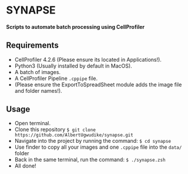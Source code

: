 # SYNAPSE
#### Scripts to automate batch processing using CellProfiler

## Requirements
- CellProfiler 4.2.6 (Please ensure its located in Applications!).
- Python3 (Usually installed by default in MacOS).
- A batch of images.
- A CellProfiler Pipeline `.cppipe` file.
- (Please ensure the ExportToSpreadSheet module adds the image file and folder names!).

## Usage 
- Open terminal.
- Clone this repository `$ git clone https://github.com/AlbertUgwudike/synapse.git`
- Navigate into the project by running the command: `$ cd synapse`
- Use finder to copy all your images and one `.cppipe` file into the `data/` folder
- Back in the same terminal, run the command: `$ ./synapse.zsh`
- All done!
